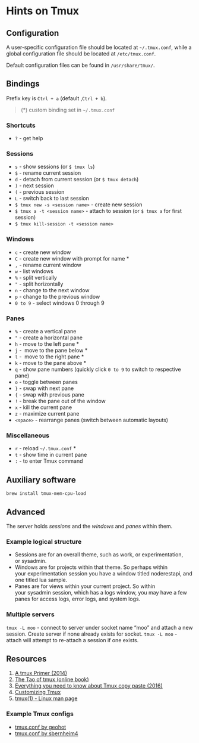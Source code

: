 # Hints on Tmux


## Configuration

A user-specific configuration file should be located at ``~/.tmux.conf``, 
while a global configuration file should be located at ``/etc/tmux.conf``. 

Default configuration files can be found in ``/usr/share/tmux/``.


## Bindings

Prefix key is `Ctrl + a` (default ,`Ctrl + b`).

> (*) custom binding set in `~/.tmux.conf`


### Shortcuts

  * `?` - get help


### Sessions

  * `s`  - show sessions (or `$ tmux ls`)
  * `$` - rename current session
  * `d`  - detach from current session (or `$ tmux detach`)
  * `)` - next session
  * `(` - previous session
  * `L` - switch back to last session
  * `$ tmux new -s <session name>` - create new session
  * `$ tmux a -t <session name>` - attach to session (or `$ tmux a` for first session)
  * `$ tmux kill-session -t <session name>`


### Windows

  * `c` - create new window
  * `C` - create new window with prompt for name *
  * `,` - rename current window
  * `w` - list windows
  * `%` - split vertically
  * `"` - split horizontally
  * `n` - change to the next window
  * `p` - change to the previous window
  * `0 to 9` - select windows 0 through 9


### Panes

  * `%` - create a vertical pane
  * `"` - create a horizontal pane
  * `h` - move to the left pane *
  * `j` -  move to the pane below *
  * `l` -  move to the right pane *
  * `k` - move to the pane above *
  * `q` - show pane numbers (quickly click `0 to 9` to switch to respective pane)
  * `o` - toggle between panes
  * `}` - swap with next pane
  * `{` - swap with previous pane
  * `!` - break the pane out of the window
  * `x` - kill the current pane
  * `z` - maximize current pane
  * `<space>` - rearrange panes (switch between automatic layouts)


### Miscellaneous

  * `r` - reload `~/.tmux.conf` *
  * `t` - show time in current pane
  * `:` - to enter Tmux command




## Auxiliary software

```
brew install tmux-mem-cpu-load
```


## Advanced

The server holds *sessions* and the *windows* and *panes* within them.

### Example logical structure

  * Sessions are for an overall theme, such as work, or experimentation, or sysadmin.
  * Windows are for projects within that theme. So perhaps within your experimentation session you have a window titled noderestapi, and one titled lua sample.
  * Panes are for views within your current project. So within your sysadmin session, which has a logs window, you may have a few panes for access logs, error logs, and system logs.

### Multiple servers

`tmux -L moo` - connect to server under socket name “moo” and attach a new session. Create server if none already exists for socket.
`tmux -L moo` - attach will attempt to re-attach a session if one exists.


## Resources

  1. [A tmux Primer (2014)](https://danielmiessler.com/study/tmux/)
  2. [The Tao of tmux (online book)](https://leanpub.com/the-tao-of-tmux/read)
  3. [Everything you need to know about Tmux copy paste (2016)](http://www.rushiagr.com/blog/2016/06/16/everything-you-need-to-know-about-tmux-copy-pasting/)
  4. [Customizing Tmux](https://hackernoon.com/customizing-tmux-b3d2a5050207)
  5. [tmux(1) - Linux man page](https://linux.die.net/man/1/tmux)


### Example Tmux configs

  * [tmux.conf by geohot](https://github.com/geohot/configuration/blob/master/.tmux.conf)
  * [tmux.conf by sbernheim4](https://github.com/sbernheim4/dotfiles/blob/master/.tmux.conf)
  
